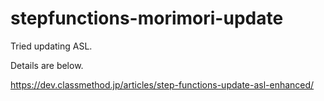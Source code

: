 # stepfunctions-morimori-update
Tried updating ASL.

Details are below.

https://dev.classmethod.jp/articles/step-functions-update-asl-enhanced/
